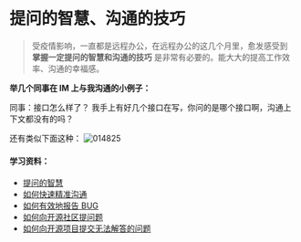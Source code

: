# 提问的智慧、沟通的技巧

>受疫情影响，一直都是远程办公，在远程办公的这几个月里，愈发感受到 **掌握一定提问的智慧和沟通的技巧** 是非常有必要的。能大大的提高工作效率、沟通的幸福感。
<!-- more -->
**举几个同事在 IM 上与我沟通的小例子：**

同事：接口怎么样了？
我手上有好几个接口在写，你问的是哪个接口啊，沟通上下文都没有的吗？

还有类似下面这种：
![014825](https://image.yuhaowin.com/2020/04/25/014825.jpg)

#### 学习资料：
+ [提问的智慧](https://github.com/ryanhanwu/How-To-Ask-Questions-The-Smart-Way/blob/master/README-zh_CN.md)
+ [如何快速精准沟通](https://mp.weixin.qq.com/s/pYAsV1oBySk3CYfNCHYsog)
+ [如何有效地报告 BUG](https://www.chiark.greenend.org.uk/~sgtatham/bugs-cn.html)
+ [如何向开源社区提问题](https://github.com/seajs/seajs/issues/545)
+ [如何向开源项目提交无法解答的问题](https://zhuanlan.zhihu.com/p/25795393)
